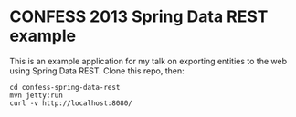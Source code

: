 # CONFESS 2013 Spring Data REST example

This is an example application for my talk on exporting entities to the web using Spring Data REST. Clone this repo, then:

	cd confess-spring-data-rest
	mvn jetty:run
	curl -v http://localhost:8080/